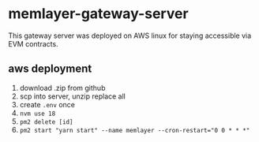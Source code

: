 # memlayer-gateway-server
This gateway server was deployed on AWS linux for staying accessible via EVM contracts.

## aws deployment
1. download .zip from github
2. scp into server, unzip replace all
3. create `.env` once
4. `nvm use 18`
5. `pm2 delete [id]`
6. `pm2 start "yarn start" --name memlayer --cron-restart="0 0 * * *"`
